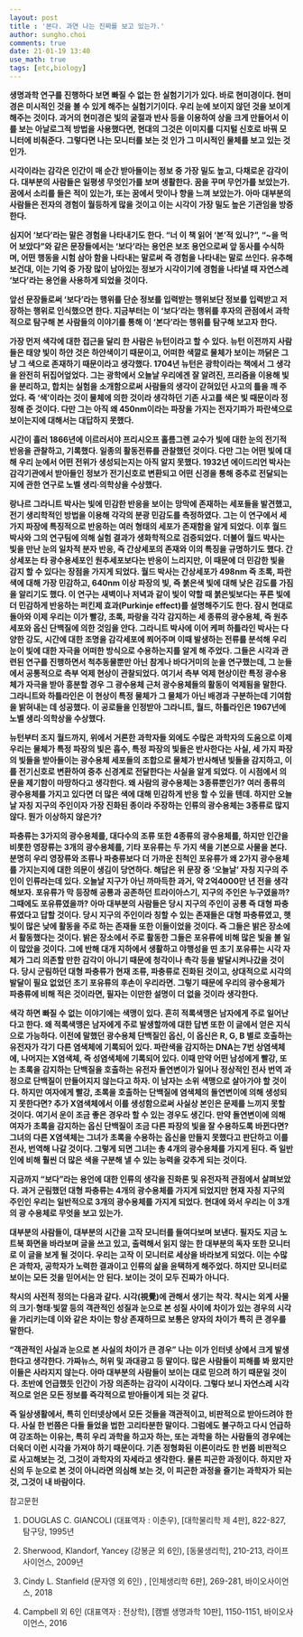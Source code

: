 ```yaml
---
layout: post
title : '본다. 과연 나는 진짜를 보고 있는가.'
author: sungho.choi
comments: true
date: 21-01-19 13:40
use_math: true
tags: [etc,biology]
---
```


**생명과학 연구를 진행하다 보면 빠질 수 없는 한 실험기기가 있다. 바로 현미경이다. 현미경은 미시적인 것을 볼 수 있게 해주는 실험기기이다. 우리 눈에 보이지 않던 것을 보이게 해주는 것이다. 과거의 현미경은 빛의 굴절과 반사 등을 이용하여 상을 크게 만들어서 이를 보는 아날로그적 방법을 사용했다면, 현대의 그것은 이미지를 디지털 신호로 바꿔 모니터에 비춰준다. 그렇다면 나는 모니터를 보는 것 인가 그 미시적인 물체를 보고 있는 것인가.** 



**시각이라는 감각은 인간이 매 순간 받아들이는 정보 중 가장 밀도 높고, 다채로운 감각이다. 대부분의 사람들은 일평생 무엇인가를 보며 생활한다. 꿈을 꾸며 무언가를 보았는가. 꿈에서 소리를 들은 적이 있는가, 또는 꿈에서 맛이나 향을 느껴 보았는가. 아마 대부분의 사람들은 전자의 경험이 월등하게 많을 것이고 이는 시각이 가장 밀도 높은 기관임을 방증한다.**



**심지어 ‘보다’라는 말은 경험을 나타내기도 한다. “너 이 책 읽어 ‘본’적 있니?”, “~을 먹어 보았다”와 같은 문장들에서는 ‘보다’라는 용언은 보조 용언으로써 앞 동사를 수식하며, 어떤 행동을 시험 삼아 함을 나타내는 말로써 즉 경험을 나타내는 말로 쓰인다. 유추해 보건대, 이는 기억 중 가장 많이 남아있는 정보가 시각이기에 경험을 나타낼 때 자연스레 ‘보다’라는 용언을 사용하게 되었을 것이다.**



**앞선 문장들로써 ‘보다’라는 행위를 단순 정보를 입력받는 행위보단 정보를 입력받고 저장하는 행위로 인식했으면 한다. 지금부터는 이 ‘보다’라는 행위를 후자의 관점에서 과학적으로 탐구해 본 사람들의 이야기를 통해 이 ‘본다’라는 행위를 탐구해 보고자 한다.**



**가장 먼저 색각에 대한 접근을 달리 한 사람은 뉴턴이라고 할 수 있다. 뉴턴 이전까지 사람들은 태양 빛이 하얀 것은 하얀색이기 때문이고, 어떠한 색깔로 물체가 보이는 까닭은 그냥 그 색으로 존재하기 때문이라고 생각했다. 1704년 뉴턴은 광학이라는 책에서 그 생각을 완전히 뒤집어엎었다. 그는 광학에서 오늘날 우리에겐 잘 알려진, 프리즘을 이용해 빛을 분리하고, 합치는 실험을 소개함으로써 사람들의 생각이 갇혀있던 사고의 틀을 깨 주었다. 즉 ‘색’이라는 것이 물체에 의한 것이라 생각하던 기존 사고를 색은 빛 때문이라 정정해 준 것이다. 다만 그는 아직 왜 450nm이라는 파장을 가지는 전자기파가 파란색으로 보이는지에 대해서는 대답하지 못했다.** 



**시간이 흘러 1866년에 이르러서야 프리시오프 홀름그렌 교수가 빛에 대한 눈의 전기적 반응을 관찰하고, 기록했다. 일종의 활동전류를 관찰했던 것이다. 다만 그는 어떤 빛에 대해 우리 눈에서 어떤 전위가 생성되는지는 아직 알지 못했다. 1932년 에이드리언 박사는 감각기관에서 받아들인 정보가 전기신호로 변환되고 어떤 신경을 통해 중추로 전달되는지에 관한 연구로 노벨 생리·의학상을 수상했다.** 



**랑나르 그라니트 박사는 빛에 민감한 반응을 보이는 망막에 존재하는 세포들을 발견했고, 전기 생리학적인 방법을 이용해 각각의 분광 민감도를 측정하였다. 그는 이 연구에서 세 가지 파장에 특징적으로 반응하는 여러 형태의 세포가 존재함을 알게 되었다. 이후 월드 박사와 그의 연구팀에 의해 실험 결과가 생화학적으로 검증되었다. 더불어 월드 박사는 빛을 만난 눈의 일차적 분자 반응, 즉 간상세포의 존재와 이의 특징을 규명하기도 했다. 간상세포는 타 광수용세포인 원추세포보다는 반응이 느리지만, 이 때문에 더 민감한 빛을 감지 할 수 있다는 장점을 가지게 되었다. 월드 박사는 간상세포가 498nm 즉 초록, 파란색에 대해 가장 민감하고, 640nm 이상 파장의 빛, 즉 붉은색 빛에 대해 낮은 감도를 가짐을 알리기도 했다. 이 연구는 새벽이나 저녁과 같이 빛이 약할 때 붉은빛보다는 푸른 빛에 더 민감하게 반응하는 퍼킨제 효과(Purkinje effect)를 설명해주기도 한다. 잠시 현대로 돌아와 이제 우리는 이가 빨강, 초록, 파랑을 각각 감지하는 세 종류의 광수용체, 즉 원추세포와 옵신 단백질에 의한 것임을 안다. 그라니트 박사에 이어 케퍼 하틀라인 박사는 다양한 강도, 시간에 대한 조명을 감각세포에 쬐어주며 이때 발생하는 전류를 분석해 우리 눈이 빛에 대한 자극을 어떠한 방식으로 수용하는지를 알게 해 주었다. 그들은 시각과 관련된 연구를 진행하면서 척추동물뿐만 아닌 참게나 바다거미의 눈을 연구했는데, 그 눈들에서 공통적으로 측부 억제 현상이 관찰되었다. 여기서 측부 억제 현상이란 특정 광수용체가 자극을 받아 흥분할 경우 그 광수용체 근처 광수용체들의 활동이 억제됨을 말한다. 그라니트와 하틀라인은 이 현상이 특정 물체가 그 물체가 아닌 배경과 구분하는데 기여함을 밝혀내는 데 성공했다. 이 공로들을 인정받아 그라니트, 월드, 하틀라인은 1967년에 노벨 생리·의학상을 수상했다.**



**뉴턴부터 조지 월드까지, 위에서 거론한 과학자들 외에도 수많은 과학자의 도움으로 이제 우리는 물체가 특정 파장의 빛은 흡수, 특정 파장의 빛들은 반사한다는 사실, 세 가지 파장의 빛들을 받아들이는 광수용체 세포들의 조합으로 물체가 반사해낸 빛들을 감지하고, 이를 전기신호로 변환하여 중추 신경계로 전달한다는 사실을 알게 되었다. 이 시점에서 의문을 제기함이 마땅하다고 생각한다. 왜 사람의 광수용체는 3종류뿐인가? 여러 종류의 광수용체를 가지고 있다면 더 많은 색에 대해 민감하게 반응 할 수 있을 텐데. 하지만 오늘날 자칭 지구의 주인이자 가장 진화된 종이라 주장하는 인류의 광수용체는 3종류로 많지 않다. 뭔가 이상하지 않은가?**



**파충류는 3가지의 광수용체를, 대다수의 조류 또한 4종류의 광수용체를, 하지만 인간을 비롯한 영장류는 3개의 광수용체를, 기타 포유류는 두 가지 색을 기본으로 사물을 본다. 분명히 우리 영장류와 조류나 파충류보다 더 가까운 친척인 포유류가 왜 2가지 광수용체를 가지는지에 대한 의문이 생김이 당연하다. 해답은 위 문장 중 ‘오늘날’ 자칭 지구의 주인이 인류라는데 있다. 오늘날 지구가 아닌 까마득한 과거, 약 2억4000만 년 전을 생각해보자. 포유류가 막 등장해 공룡과 공존하던 트라이아스기, 지구의 주인은 누구였을까? 그때에도 포유류였을까? 아마 대부분의 사람들은 당시 지구의 주인이 공룡 즉 대형 파충류였다고 답할 것이다. 당시 지구의 주인이라 칭할 수 있는 존재들은 대형 파충류였고, 햇빛이 많은 낮에 활동을 주로 하는 존재들 또한 이들이었을 것이다. 즉 그들은 밝은 장소에서 활동했다는 것이다. 밝은 장소에서 주로 활동한 그들은 포유류에 비해 많은 빛을 볼 일이 많았을 것이다. 그에 반해 대개 지하에서 생활하고 야행성을 띤 초기 포유류는 시각 자체가 그리 의존할 만한 감각이 아니기 때문에 청각이나 촉각 등을 발달시켜나갔을 것이다. 당시 군림하던 대형 파충류가 현재 조류, 파충류로 진화된 것이고, 상대적으로 시각의 발달이 필요 없었던 초기 포유류의 후손이 우리라면. 그렇기 때문에 우리의 광수용체가 파충류에 비해 적은 것이라면, 필자는 이만한 설명이 더 없을 것이라 생각한다.**



**색각 하면 빠질 수 없는 이야기에는 색맹이 있다. 흔히 적록색맹은 남자에게 주로 일어난다고 한다. 왜 적록색맹은 남자에게 주로 발생할까에 대한 답변 또한 이 글에서 얻은 지식으로 가능하다. 이전에 말했던 광수용체 단백질인 옵신, 이 옵신은 R, G, B 별로 호출하는 유전자가 각기 다른 염색체에 기록되어 있다. 파란색을 감지하는 DNA는 7번 상염색체에, 나머지는 X염색체, 즉 성염색체에 기록되어 있다. 이때 만약 어떤 남성에게 빨강, 또는 초록을 감지하는 단백질을 호출하는 유전자 돌연변이가 일어나 정상적인 전사 번역 과정으로 단백질이 만들어지지 않는다고 하자. 이 남자는 소위 색맹으로 살아가야 할 것이다. 하지만 여자에게 빨강, 초록을 호출하는 단백질에 염색체의 돌연변이에 의해 생성되지 못한다면? 추가 X염색체에서 이를 생성함으로써 사실상 본인은 문제를 느끼지 못할 것이다. 여기서 운이 조금 좋은 경우라 할 수 있는 경우도 생긴다. 만약 돌연변이에 의해 여자가 초록을 감지하는 옵신 단백질이 조금 다른 파장의 빛을 잘 수용하도록 바뀐다면? 그녀의 다른 X염색체는 그녀가 초록을 수용하는 옵신을 만들지 못했다고 판단하고 이를 전사, 번역해 나갈 것이다. 그렇게 되면 그녀는 총 4개의 광수용체를 가지게 된다. 즉 일반인에 비해 훨씬 더 많은 색을 구분해 낼 수 있는 능력을 갖추게 되는 것이다.**



**지금까지 “보다”라는 용언에 대한 인류의 생각을 진화론 및 유전자적 관점에서 살펴보았다. 과거 군림했던 대형 파충류는 4개의 광수용체를 가지게 되었지만 현재 자칭 지구의 주인인 우리는 일반적으로 3개의 광수용체를 가지게 되었다. 현대에 와서 우리는 이 3개의 광 수용체로 무엇을 보고 있는가.** 



**대부분의 사람들이, 대부분의 시간을 고작 모니터를 들여다보며 보낸다. 필자도 지금 노트북 화면을 바라보며 글을 쓰고 있고, 출력해서 읽지 않는 한 대부분의 독자 또한 모니터로 이 글을 보게 될 것이다. 우리는 고작 이 모니터로 세상을 바라보게 되었다. 이는 수많은 과학자, 공학자가 노력한 결과이고 인류의 삶을 윤택하게 해주었다. 하지만 모니터로 보이는 모든 것을 믿어서는 안 된다. 보이는 것이 모두 진짜가 아니다.**



**착시의 사전적 정의는 다음과 같다. 시각(視覺)에 관해서 생기는 착각. 착시는 외계 사물의 크기·형태·빛깔 등의 객관적인 성질과 눈으로 본 성질 사이에 차이가 있는 경우의 시각을 가리키는데 이와 같은 차이는 항상 존재하므로 보통은 양자의 차이가 특히 큰 경우를 말한다.**



**“객관적인 사실과 눈으로 본 사실의 차이가 큰 경우” 나는 이가 인터넷 상에서 크게 발생한다고 생각한다. 가짜뉴스, 허위 및 과대광고 등 말이다. 많은 사람들이 피해를 봐 왔지만 이들은 사라지지 않는다. 아마 대부분의 사람들이 보이는 대로 믿으려 하기 때문일 것이다. 초반에 언급했듯 인간이 가장 의존하는 감각이 시각이다. 그렇다 보니 자연스레 시각적으로 얻은 모든 정보를 즉각적으로 받아들이게 되는 것 같다.** 



**즉 일상생활에서, 특히 인터넷상에서 모든 것들을 객관적이고, 비판적으로 받아드려야 한다. 사실 한 번쯤은 다들 들었을 법한 고리타분한 말이다. 그럼에도 불구하고 다시 언급하여 강조하는 이유는, 특히 우리 과학을 하고자 하는, 또는 과학을 하는 사람들의 경우에는 더욱더 이런 시각을 가져야 하기 때문이다. 기존 정형화된 이론이라도 한 번쯤 비판적으로 사고해보는 것, 그것이 과학자의 자세라고 생각한다. 물론 피곤한 과정이다. 하지만 자신의 두 눈으로 본 것이 아니라면 의심해 보는 것, 이 피곤한 과정을 즐기는 과학자가 되는 것, 그것이 내 바람이다.** 







참고문헌

1. DOUGLAS C. GIANCOLI (대표역자 : 이춘우), 
 [대학물리학 제 4판], 822-827, 탐구당, 1995년

2. Sherwood, Klandorf, Yancey (강봉균 외 6인), [동물생리학], 210-213, 라이프사이언스, 2009년

3. Cindy L. Stanfield (문자영 외 6인) , [인체생리학 6판], 269-281, 바이오사이언스, 2018

4. Campbell 외 6인 (대표역자 : 전상학), [캠벨 생명과학 10판], 1150-1151, 바이오사이언스, 2016